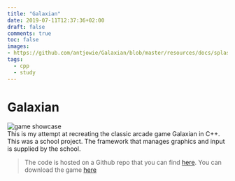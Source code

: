 ```yaml
---
title: "Galaxian"
date: 2019-07-11T12:37:36+02:00
draft: false
comments: true
toc: false
images:
- https://github.com/antjowie/Galaxian/blob/master/resources/docs/splash.png?raw=true
tags: 
  - cpp
  - study
---
```


# Galaxian
![game showcase](https://github.com/antjowie/Galaxian/blob/master/resources/docs/game.gif?raw=true)  
This is my attempt at recreating the classic arcade game Galaxian in C++. This was a school project. The framework that manages graphics and input is supplied by the school.

> The code is hosted on a Github repo that you can find [here](https://github.com/antjowie/Galaxian). You can download the game [here](https://github.com/antjowie/Galaxian/releases)